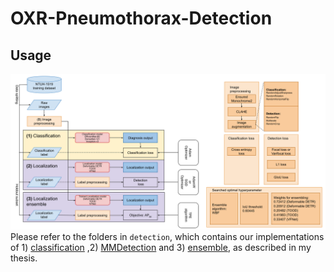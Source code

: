 # OXR-Pneumothorax-Detection
## Usage
![image](https://github.com/woody8657/OXR-Pneumothorax-Detection/blob/dev/figures/pipeline.png)
Please refer to the folders in `detection`, which contains our implementations of 1) [classification](https://github.com/woody8657/OXR-Pneumothorax-Detection/tree/dev/detection/classification) ,2)  [MMDetection](https://github.com/woody8657/OXR-Pneumothorax-Detection/tree/dev/detection/mmdetection) and 3) [ensemble](https://github.com/woody8657/OXR-Pneumothorax-Detection/tree/dev/detection/ensemble), as described in my thesis.


